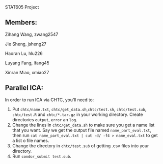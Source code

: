 STAT605 Project

## Members:

Zihang Wang, zwang2547

Jie Sheng, jsheng27

Haoran Lu, hlu226

Luyang Fang, lfang45

Xinran Miao, xmiao27

## Parallel ICA:
In order to run ICA via CHTC, you'll need to:
1. Put `chtc/name.txt`, `chtc/get_data.sh`,`chtc/test.sh`, `chtc/test.sub`, `chtc/test.R` and `chtc/*.tar.gz`  in your working directory. Create directories `output`, `error` an `log`.
2. Change the lines in `chtc/get_data.sh` to make sure you get a name list that you want. Say we get the output file named `name_part_eval.txt`, then run `cat name_part_eval.txt | cut -d/ -f4 > name_eval.txt` to get a list o file names.
3. Change the directory in `chtc/test.sub` of getting .csv files into your directory.
4. Run `condor_submit test.sub`.
